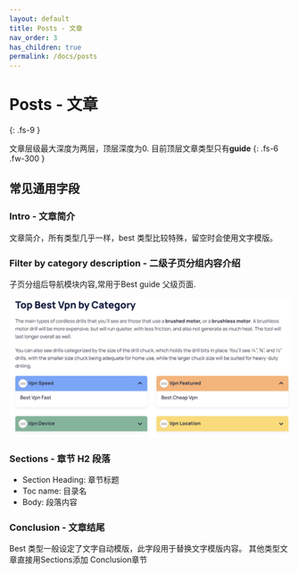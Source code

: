 ```yaml
---
layout: default
title: Posts - 文章
nav_order: 3
has_children: true
permalink: /docs/posts
---
```


# Posts - 文章
{: .fs-9 }

文章层级最大深度为两层，顶层深度为0. 目前顶层文章类型只有**guide**
{: .fs-6 .fw-300 }

## 常见通用字段

### Intro - 文章简介

文章简介，所有类型几乎一样，best 类型比较特殊，留空时会使用文字模版。


### Filter by category description - 二级子页分组内容介绍

子页分组后导航模块内容,常用于Best guide 父级页面.

![Filter by categories](assets/images/posts/index/filter_by_categories.jpg)

### Sections - 章节 H2 段落

- Section Heading: 章节标题
- Toc name: 目录名
- Body: 段落内容

### Conclusion - 文章结尾

Best 类型一般设定了文字自动模版，此字段用于替换文字模版内容。 其他类型文章直接用Sections添加 Conclusion章节


